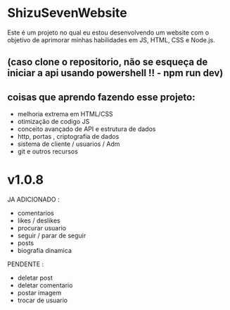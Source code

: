 # ShizuSevenWebsite
Este é um projeto no qual eu estou desenvolvendo um website com o objetivo de aprimorar minhas habilidades em JS, HTML, CSS e Node.js.

## (caso clone o repositorio, não se esqueça de iniciar a api usando powershell !! - npm run dev)

## coisas que aprendo fazendo esse projeto:
- melhoria extrema em HTML/CSS
- otimização de codigo JS
- conceito avançado de API e estrutura de dados
- http, portas , criptografia de dados 
- sistema de cliente / usuarios / Adm
- git e outros recursos


# v1.0.8
JA ADICIONADO :
- comentarios 
- likes / deslikes
- procurar usuario 
- seguir / parar de seguir 
- posts 
- biografia dinamica


PENDENTE :
- deletar post
- deletar comentario 
- postar imagem 
- trocar de usuario



